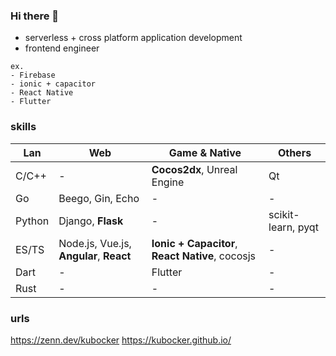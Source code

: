 ### Hi there 👋
- serverless + cross platform application development
- frontend engineer
```
ex.
- Firebase
- ionic + capacitor
- React Native
- Flutter
```


### skills
|Lan  |Web  |Game & Native  |Others |
|---|---|---|---|
|C/C++|-|**Cocos2dx**, Unreal Engine|Qt|
|Go|Beego, Gin, Echo|-|-|
|Python|Django, **Flask**|-|scikit-learn, pyqt|
|ES/TS|Node.js, Vue.js, **Angular**, **React**|**Ionic + Capacitor**, **React Native**, cocosjs|-|
|Dart|-|Flutter|-|
|Rust|-|-|-|



### urls
https://zenn.dev/kubocker
https://kubocker.github.io/



<!--
**kubocker/kubocker** is a ✨ _special_ ✨ repository because its `README.md` (this file) appears on your GitHub profile.

Here are some ideas to get you started:

- 🔭 I’m currently working on ...
- 🌱 I’m currently learning ...
- 👯 I’m looking to collaborate on ...
- 🤔 I’m looking for help with ...
- 💬 Ask me about ...
- 📫 How to reach me: ...
- 😄 Pronouns: ...
- ⚡ Fun fact: ...
-->
